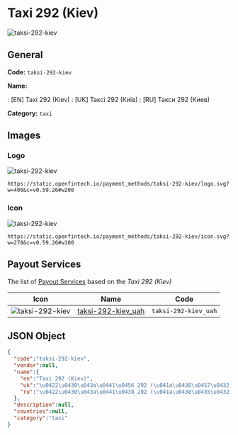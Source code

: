 
# Taxi 292 (Kiev) 
![taksi-292-kiev](https://static.openfintech.io/payment_methods/taksi-292-kiev/logo.svg?w=400&c=v0.59.26#w200)  

## General 
**Code:** `taksi-292-kiev` 
 
**Name:** 
 
:	[EN] Taxi 292 (Kiev) 
:	[UK] Таксі 292 (Київ) 
:	[RU] Такси 292 (Киев) 
 
**Category:** `taxi` 
 

## Images 

### Logo 
![taksi-292-kiev](https://static.openfintech.io/payment_methods/taksi-292-kiev/logo.svg?w=400&c=v0.59.26#w200)  

```
https://static.openfintech.io/payment_methods/taksi-292-kiev/logo.svg?w=400&c=v0.59.26#w200
```  

### Icon 
![taksi-292-kiev](https://static.openfintech.io/payment_methods/taksi-292-kiev/icon.svg?w=278&c=v0.59.26#w100)  

```
https://static.openfintech.io/payment_methods/taksi-292-kiev/icon.svg?w=278&c=v0.59.26#w100
```  

## Payout Services 
 
The list of [Payout Services](/payout-services/) based on the _Taxi 292 (Kiev)_ 

|Icon|Name|Code| 
|:---:|:---:|:---:| 
|![taksi-292-kiev](https://static.openfintech.io/payout_methods/taksi-292-kiev/icon.svg?w=278&c=v0.59.26#w40) |[taksi-292-kiev_uah](/payout-services/taksi-292-kiev_uah/)|`taksi-292-kiev_uah`| 
 

## JSON Object 

```json
{
  "code":"taksi-292-kiev",
  "vendor":null,
  "name":{
    "en":"Taxi 292 (Kiev)",
    "uk":"\u0422\u0430\u043a\u0441\u0456 292 (\u041a\u0438\u0457\u0432)",
    "ru":"\u0422\u0430\u043a\u0441\u0438 292 (\u041a\u0438\u0435\u0432)"
  },
  "description":null,
  "countries":null,
  "category":"taxi"
}
```  
